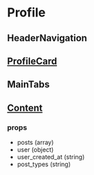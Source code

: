 # Profile

## HeaderNavigation

## [ProfileCard](ProfileCard)

## MainTabs

## [Content](Content)

### props
- posts (array)
- user (object)
- user_created_at (string)
- post_types (string)

